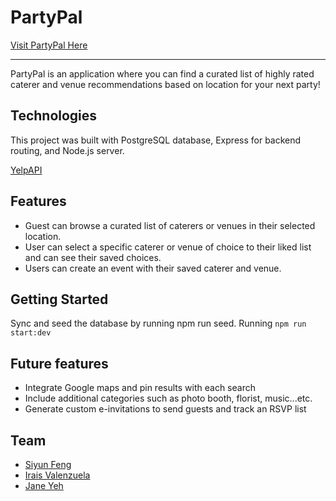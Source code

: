 # PartyPal

[Visit PartyPal Here](https://partypal.onrender.com/)

---

PartyPal is an application where you can find a curated list of highly rated caterer and venue recommendations based on location for your next party!

## Technologies


This project was built with PostgreSQL database, Express for backend routing, and Node.js server.

[YelpAPI](https://docs.developer.yelp.com/)

## Features


- Guest can browse a curated list of caterers or venues in their selected location.
- User can select a specific caterer or venue of choice to their liked list and can see their saved choices.
- Users can create an event with their saved caterer and venue.

## Getting Started


Sync and seed the database by running npm run seed. Running `npm run start:dev`

## Future features


- Integrate Google maps and pin results with each search
- Include additional categories such as photo booth, florist, music...etc.
- Generate custom e-invitations to send guests and track an RSVP list

## Team

- [Siyun Feng](https://www.linkedin.com/in/siyunfeng/)
- [Irais Valenzuela](https://www.linkedin.com/in/irais-valenzuela/)
- [Jane Yeh](https://www.linkedin.com/in/jane-yeh/)

